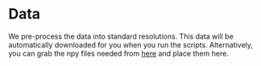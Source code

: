 # Data
We pre-process the data into standard resolutions. This data will be automatically downloaded for you when you run the scripts. Alternatively, you can grab the npy files needed from [here](https://drive.google.com/drive/folders/1XnKkrRMxCykbFGbu-J0Prab4V8SdfWm2?usp=drive_link) and place them here.